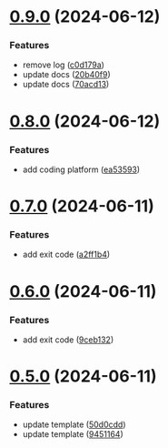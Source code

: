 # [0.9.0](https://github.com/tardis-ksh/hexo-seo-submit/compare/v0.8.0...v0.9.0) (2024-06-12)


### Features

* remove log ([c0d179a](https://github.com/tardis-ksh/hexo-seo-submit/commit/c0d179ae727b2c0a63154562cbfd230d028548e9))
* update docs ([20b40f9](https://github.com/tardis-ksh/hexo-seo-submit/commit/20b40f929623465632ff315681595bf88fd235ca))
* update docs ([70acd13](https://github.com/tardis-ksh/hexo-seo-submit/commit/70acd13e12584a715bc61bf9eb195a31d63232f1))



# [0.8.0](https://github.com/tardis-ksh/hexo-seo-submit/compare/v0.7.0...v0.8.0) (2024-06-12)


### Features

* add coding platform ([ea53593](https://github.com/tardis-ksh/hexo-seo-submit/commit/ea53593e86a9981a5e2b30d69393fbce0a29871e))



# [0.7.0](https://github.com/tardis-ksh/hexo-seo-submit/compare/v0.6.0...v0.7.0) (2024-06-11)


### Features

* add exit code ([a2ff1b4](https://github.com/tardis-ksh/hexo-seo-submit/commit/a2ff1b49881796a1780c54cec35aa70ca79c99a3))



# [0.6.0](https://github.com/tardis-ksh/hexo-seo-submit/compare/v0.5.0...v0.6.0) (2024-06-11)


### Features

* add exit code ([9ceb132](https://github.com/tardis-ksh/hexo-seo-submit/commit/9ceb132a82bbdc35ef344761e47ea6c7f8091f68))



# [0.5.0](https://github.com/tardis-ksh/hexo-seo-submit/compare/v0.4.0...v0.5.0) (2024-06-11)


### Features

* update template ([50d0cdd](https://github.com/tardis-ksh/hexo-seo-submit/commit/50d0cdde960944a38ea4d4b5aa970c442c17bc3e))
* update template ([9451164](https://github.com/tardis-ksh/hexo-seo-submit/commit/94511647a0e8685d3dd2045bd3c3d6f451df5acf))



